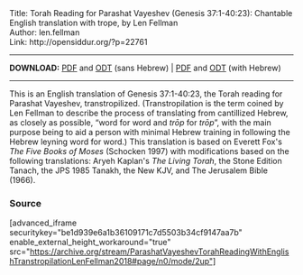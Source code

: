 <html>
<head></head>
<body>
Title: Torah Reading for Parashat Vayeshev (Genesis 37:1-40:23): Chantable English translation with trope, by Len Fellman<br />
Author: len.fellman<br />
Link: http://opensiddur.org/?p=22761
<p />
<hr />

<style type="text/css" media="all">.printfriendly {display: none!important;}</style>

<strong>DOWNLOAD:</strong> <a href="https://archive.org/download/ParashatVayeshevTorahReadingWithEnglishTranstropilationLenFellman2018/ParashatVayeshevTorahReadinggenesis37-40InEnglishTranstropilationlenFellman2018-EnglishOnly.pdf">PDF</a> and <a href="https://archive.org/download/ParashatVayeshevTorahReadingWithEnglishTranstropilationLenFellman2018/ParashatVayeshevTorahReadinggenesis37-40InEnglishTranstropilationlenFellman2018-EnglishOnly.odt">ODT</a> (sans Hebrew) | <a href="https://archive.org/download/ParashatVayeshevTorahReadingWithEnglishTranstropilationLenFellman2018/Parashat%20Vayeshev%20Torah%20Reading%20%28Genesis%2037-40%29%20in%20English%20transtropilation%20%28Len%20Fellman%202018%29.pdf">PDF</a> and <a href="https://archive.org/download/ParashatVayeshevTorahReadingWithEnglishTranstropilationLenFellman2018/Parashat%20Vayeshev%20Torah%20Reading%20%28Genesis%2037-40%29%20in%20English%20transtropilation%20%28Len%20Fellman%202018%29.odt">ODT</a> (with Hebrew) 

<hr />

This is an English translation of Genesis 37:1-40:23, the Torah reading for Parashat Vayeshev, transtropilized. (Transtropilation is the term coined by Len Fellman to describe the process of translating from cantillized Hebrew, as closely as possible, “word for word and <em>trōp</em> for <em>trōp</em>”, with the main purpose being to aid a person with minimal Hebrew training in following the Hebrew leyning word for word.) This translation is based on Everett Fox's <em>The Five Books of Moses</em> (Schocken 1997) with modifications based on the following translations: Aryeh Kaplan's <em>The Living Torah</em>, the Stone Edition Tanach, the JPS 1985 Tanakh, the New KJV, and The Jerusalem Bible (1966).

<h3>Source</h3>

[advanced_iframe securitykey="be1d939e6a1b36109171c7d5503b34cf9147aa7b" enable_external_height_workaround="true" src="https://archive.org/stream/ParashatVayeshevTorahReadingWithEnglishTranstropilationLenFellman2018#page/n0/mode/2up"]
</body>
</html>